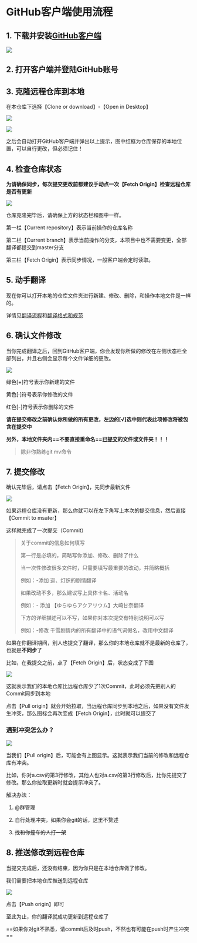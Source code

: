 # GitHub客户端使用流程

## 1. 下载并安装[GitHub客户端](https://desktop.github.com/)

![](https://cdn.jsdelivr.net/gh/ShinyGroup/SCTranslationData/guide/1-1.png)



## 2. 打开客户端并登陆GitHub账号



## 3. 克隆远程仓库到本地

在本仓库下选择【Clone or download】-【Open in Desktop】

![](https://cdn.jsdelivr.net/gh/ShinyGroup/SCTranslationData/guide/3-1.png)

![](https://cdn.jsdelivr.net/gh/ShinyGroup/SCTranslationData/guide/3-2.png)

之后会自动打开GitHub客户端并弹出以上提示，图中红框为仓库保存的本地位置，可以自行更改，但必须记住！



## 4. 检查仓库状态

**为请确保同步，每次提交更改前都建议手动点一次【Fetch Origin】检查远程仓库是否有更新**

![](https://cdn.jsdelivr.net/gh/ShinyGroup/SCTranslationData/guide/4-1.png)

仓库克隆完毕后，请确保上方的状态栏和图中一样。

第一栏【Current repository】表示当前操作的仓库名称

第二栏【Current branch】表示当前操作的分支，本项目中也不需要变更，全部翻译都提交到master分支

第三栏【Fetch Origin】表示同步情况，一般客户端会定时读取。



## 5. 动手翻译

现在你可以打开本地的仓库文件夹进行新建、修改、删除，和操作本地文件是一样的。

详情见[翻译流程](翻译流程.md)和[翻译格式和规范](翻译格式和规范.md)

## 6. 确认文件修改

当你完成翻译之后，回到GitHub客户端，你会发现你所做的修改在左侧状态栏全部列出，并且右侧会显示每个文件详细的更改。

![](https://cdn.jsdelivr.net/gh/ShinyGroup/SCTranslationData/guide/6-1.png)

绿色[+]符号表示你新建的文件

黄色[·]符号表示你修改的文件

红色[-]符号表示你删除的文件

**请在提交修改之前确认你所做的所有更改，左边的[√]选中则代表此项修改将被包含在提交中**

**另外，本地文件夹内==不要直接重命名==<u>已提交</u>的文件或文件夹！！！**

> 除非你熟练git mv命令



## 7. 提交修改

确认完毕后，请点击【Fetch Origin】，先同步最新文件

![](https://cdn.jsdelivr.net/gh/ShinyGroup/SCTranslationData/guide/7-1.png)

如果远程仓库没有更新，那么你就可以在左下角写上本次的提交信息，然后直接【Commit to msater】

这样就完成了一次提交（Commit）

> 关于commit的信息如何填写
>
> 第一行是必填的，简略写你添加、修改、删除了什么
>
> 当一次性修改很多文件时，只需要填写最重要的改动，并简略概括
>
> 例如：-添加 巡、灯织的剧情翻译
>
> 如果改动不多，那么建议写上具体卡名、活动名
>
> 例如：- 添加 【ゆらゆらアクアリウム】大崎甘奈翻译
>
> 下方的详细描述可以不写，如果你对本次提交有特别说明可以写
>
> 例如：-修改 千雪剧情内的所有翻译中的语气词假名，改用中文翻译
>
> 

如果在你翻译期间，别人也提交了翻译，那么你的本地仓库就不是最新的仓库了，也就是**不同步**了

比如，在我提交之前，点了【Fetch Origin】后，状态变成了下图

![](https://cdn.jsdelivr.net/gh/ShinyGroup/SCTranslationData/guide/7-2.png)

这就表示我们的本地仓库比远程仓库少了1次Commit，此时必须先把别人的Commit同步到本地

点击【Pull origin】就会开始拉取，当远程仓库同步到本地之后，如果没有文件发生冲突，那么图标会再次变成【Fetch Origin】，此时就可以提交了



### 遇到冲突怎么办？

![](https://cdn.jsdelivr.net/gh/ShinyGroup/SCTranslationData/guide/7-3.png)

当我们【Pull origin】后，可能会有上图显示。这就表示我们当前的修改和远程仓库有冲突。

比如，你对a.csv的第3行修改，其他人也对a.csv的第3行修改后，比你先提交了修改。那么你拉取更新时就会提示冲突了。

解决办法：

1. @群管理

2. 自行处理冲突，如果你会git的话，这里不赘述

3. ~~找和你撞车的人打一架~~

   

## 8. 推送修改到远程仓库

当提交完成后，还没有结束，因为你只是在本地仓库做了修改。

我们需要把本地仓库推送到远程仓库

![](https://cdn.jsdelivr.net/gh/ShinyGroup/SCTranslationData/guide/8-1.png)

点击【Push origin】即可

至此为止，你的翻译就成功更新到远程仓库了

==如果你对git不熟悉，请commit后及时push，不然也有可能在push时产生冲突==
